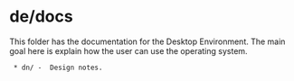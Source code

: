 # de/docs

This folder has the documentation for the Desktop Environment. 
The main goal here is explain how the user can use the operating system.

```
 * dn/ -  Design notes.
```




